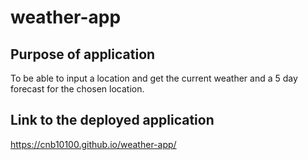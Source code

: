 # weather-app

## Purpose of application

To be able to input a location and get the current weather and a 5 day forecast for the chosen location.

## Link to the deployed application

https://cnb10100.github.io/weather-app/


